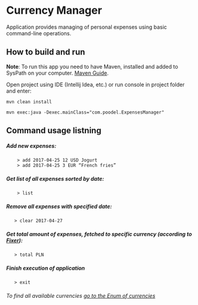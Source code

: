 # Currency Manager
Application provides managing of personal expenses using basic command-line operations.

## How to build and run 
__Note__: To run this app you need to have Maven, installed and added to SysPath on your computer. [Maven Guide](http://www.apache-maven.ru/install.html).

Open project using IDE (Intellij Idea, etc.) or run console in project folder and enter:  

```
mvn clean install
```
```
mvn exec:java -Dexec.mainClass="com.poodel.ExpensesManager"
```

## Command usage listning

##### Add new expenses:
```
    > add 2017-04-25 12 USD Jogurt
    > add 2017-04-25 3 EUR “French fries”
```
##### Get list of all expenses sorted by date:
```
    > list
```    
##### Remove all expenses with specified date:
```    
   > clear 2017-04-27
```
##### Get total amount of expenses, fetched to specific currency (according to [Fixer](http://fixer.io)):
```
   > total PLN
```
##### Finish execution of application
```
   > exit
```

###### To find all available currencies [go to the Enum of currencies](https://github.com/Werald/currencymanager/blob/master/src/main/java/com/poodel/commands/CurrencyType.java)
